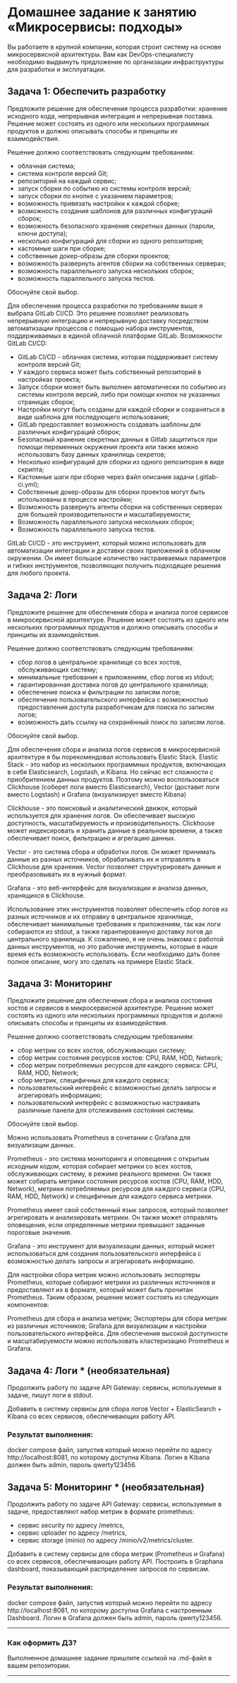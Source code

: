 # Домашнее задание к занятию «Микросервисы: подходы»

Вы работаете в крупной компании, которая строит систему на основе микросервисной архитектуры.
Вам как DevOps-специалисту необходимо выдвинуть предложение по организации инфраструктуры для разработки и эксплуатации.


## Задача 1: Обеспечить разработку

Предложите решение для обеспечения процесса разработки: хранение исходного кода, непрерывная интеграция и непрерывная поставка. 
Решение может состоять из одного или нескольких программных продуктов и должно описывать способы и принципы их взаимодействия.

Решение должно соответствовать следующим требованиям:
- облачная система;
- система контроля версий Git;
- репозиторий на каждый сервис;
- запуск сборки по событию из системы контроля версий;
- запуск сборки по кнопке с указанием параметров;
- возможность привязать настройки к каждой сборке;
- возможность создания шаблонов для различных конфигураций сборок;
- возможность безопасного хранения секретных данных (пароли, ключи доступа);
- несколько конфигураций для сборки из одного репозитория;
- кастомные шаги при сборке;
- собственные докер-образы для сборки проектов;
- возможность развернуть агентов сборки на собственных серверах;
- возможность параллельного запуска нескольких сборок;
- возможность параллельного запуска тестов.

Обоснуйте свой выбор.

Для обеспечения процесса разработки по требованиям выше я выбрала GitLab CI/CD. Это решение позволяет реализовать непрерывную интеграцию и непрерывную доставку посредством автоматизации процессов с помощью набора инструментов, поддерживаемых в единой облачной платформе GitLab. Возможности GitLab CI/CD:

- GitLab CI/CD - облачная система, которая поддерживает систему контроля версий Git;
- У каждого сервиса может быть собственный репозиторий в настройках проекта;
- Запуск сборки может быть выполнен автоматически по событию из системы контроля версий, либо при помощи кнопок на указанных страницах сборок;
- Настройки могут быть созданы для каждой сборки и сохраняться в виде шаблона для последующего использования;
- GitLab предоставляет возможность создавать шаблоны для различных конфигураций сборок;
- Безопасный хранение секретных данных в Gitlab защититься при помощи переменных окружения проекта или также можно использовать базу данных хранилищь секретов;
- Несколько конфигураций для сборки из одного репозитория в виде скрипта;
- Кастомные шаги при сборке через файл описания задачи (.gitlab-ci.yml);
- Собственные докер-образы для сборки проектов могут быть использованы в процессе настройки;
- Возможность развернуть агенты сборки на собственных серверах для большей производительности и масштабируемости;
- Возможность параллельного запуска нескольких сборок;
- Возможность параллельного запуска тестов.

 GitLab CI/CD - это инструмент, который можно использовать для автоматизации интеграции и доставки своих приложений в облачном окружении. Он имеет большое количество настраиваемых параметров и гибких инструментов, позволяющих получить подходящее решения для любого проекта.

## Задача 2: Логи

Предложите решение для обеспечения сбора и анализа логов сервисов в микросервисной архитектуре.
Решение может состоять из одного или нескольких программных продуктов и должно описывать способы и принципы их взаимодействия.

Решение должно соответствовать следующим требованиям:
- сбор логов в центральное хранилище со всех хостов, обслуживающих систему;
- минимальные требования к приложениям, сбор логов из stdout;
- гарантированная доставка логов до центрального хранилища;
- обеспечение поиска и фильтрации по записям логов;
- обеспечение пользовательского интерфейса с возможностью предоставления доступа разработчикам для поиска по записям логов;
- возможность дать ссылку на сохранённый поиск по записям логов.

Обоснуйте свой выбор.

Для обеспечения сбора и анализа логов сервисов в микросервисной архитектуре я бы порекомендовал использовать Elastic Stack. Elastic Stack - это набор из нескольких программных продуктов, включающих в себя Elasticsearch, Logstash, и Kibana. Но сейчас ест сложности с приобритением данных продуктов. Поэтому можно воспользоваться Clickhouse (соберет логи вместо Elasticsearch), Vector (доставит логи вместо Logstash) и Grafana (визуализирует вместо Kibana)

Clickhouse - это поисковый и аналитический движок, который используется для хранения логов. Он обеспечивает высокую доступность, масштабируемость и производительность. Clickhouse может индексировать и хранить данные в реальном времени, а также обеспечивает поиск, фильтрацию и агрегацию данных.

Vector - это система сбора и обработки логов. Он может принимать данные из разных источников, обрабатывать их и отправлять в Clickhouse для хранения. Vector позволяет структурировать данные и преобразовывать их в нужный формат.

Grafana - это веб-интерфейс для визуализации и анализа данных, хранящихся в Clickhouse.

Использование этих инструментов позволяет обеспечить сбор логов из разных источников и их отправку в центральное хранилище, обеспечивает минимальные требования к приложениям, так как логи собираются из stdout, а также гарантированную доставку логов до центрального хранилища. К сожалению, я не очень знакома с работой данных инструментов, но это рабочие инструменты, которые в наше время есть возможность использовать. Если необходимо дать более полное описание, могу это сделать на примере Elastic Stack.

## Задача 3: Мониторинг

Предложите решение для обеспечения сбора и анализа состояния хостов и сервисов в микросервисной архитектуре.
Решение может состоять из одного или нескольких программных продуктов и должно описывать способы и принципы их взаимодействия.

Решение должно соответствовать следующим требованиям:
- сбор метрик со всех хостов, обслуживающих систему;
- сбор метрик состояния ресурсов хостов: CPU, RAM, HDD, Network;
- сбор метрик потребляемых ресурсов для каждого сервиса: CPU, RAM, HDD, Network;
- сбор метрик, специфичных для каждого сервиса;
- пользовательский интерфейс с возможностью делать запросы и агрегировать информацию;
- пользовательский интерфейс с возможностью настраивать различные панели для отслеживания состояния системы.

Обоснуйте свой выбор.

Можно использовать Prometheus в сочетании с Grafana для визуализации данных.

Prometheus - это система мониторинга и оповещения с открытым исходным кодом, которая собирает метрики со всех хостов, обслуживающих систему, в режиме реального времени. Он также может собирать метрики состояния ресурсов хостов (CPU, RAM, HDD, Network), метрики потребляемых ресурсов для каждого сервиса (CPU, RAM, HDD, Network) и специфичные для каждого сервиса метрики.

Prometheus имеет свой собственный язык запросов, который позволяет агрегировать и анализировать метрики. Он также может отправлять оповещения, если определенные метрики превышают заданные пороговые значения.

Grafana - это инструмент для визуализации данных, который может использоваться для создания пользовательского интерфейса с возможностью делать запросы и агрегировать информацию.

Для настройки сбора метрик можно использовать экспортеры Prometheus, которые собирают метрики из различных источников и предоставляют их в формате, который может быть прочитан Prometheus. Таким образом, решение может состоять из следующих компонентов:

Prometheus для сбора и анализа метрик;
Экспортеры для сбора метрик из различных источников;
Grafana для визуализации и настройки пользовательского интерфейса.
Для обеспечения высокой доступности и масштабируемости можно использовать кластеризацию Prometheus и Grafana.

## Задача 4: Логи * (необязательная)

Продолжить работу по задаче API Gateway: сервисы, используемые в задаче, пишут логи в stdout. 

Добавить в систему сервисы для сбора логов Vector + ElasticSearch + Kibana со всех сервисов, обеспечивающих работу API.

### Результат выполнения: 

docker compose файл, запустив который можно перейти по адресу http://localhost:8081, по которому доступна Kibana.
Логин в Kibana должен быть admin, пароль qwerty123456.


## Задача 5: Мониторинг * (необязательная)

Продолжить работу по задаче API Gateway: сервисы, используемые в задаче, предоставляют набор метрик в формате prometheus:

- сервис security по адресу /metrics,
- сервис uploader по адресу /metrics,
- сервис storage (minio) по адресу /minio/v2/metrics/cluster.

Добавить в систему сервисы для сбора метрик (Prometheus и Grafana) со всех сервисов, обеспечивающих работу API.
Построить в Graphana dashboard, показывающий распределение запросов по сервисам.

### Результат выполнения: 

docker compose файл, запустив который можно перейти по адресу http://localhost:8081, по которому доступна Grafana с настроенным Dashboard.
Логин в Grafana должен быть admin, пароль qwerty123456.

---

### Как оформить ДЗ?

Выполненное домашнее задание пришлите ссылкой на .md-файл в вашем репозитории.

---
